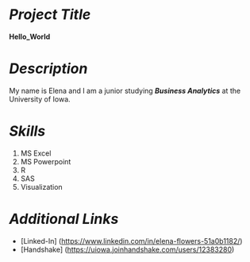 # *Project Title* 

**Hello_World**

# *Description*

My name is Elena and I am a junior studying **_Business Analytics_** at the University of Iowa.

# *Skills*

1. MS Excel 
2. MS Powerpoint
3. R 
4. SAS
5. Visualization 

# *Additional Links*

- [Linked-In] (https://www.linkedin.com/in/elena-flowers-51a0b1182/)
- [Handshake] (https://uiowa.joinhandshake.com/users/12383280)
